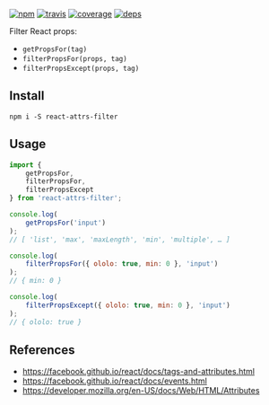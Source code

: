 [![npm](https://img.shields.io/npm/v/react-attrs-filter.svg?style=flat-square)](https://www.npmjs.com/package/react-attrs-filter)
[![travis](http://img.shields.io/travis/deepsweet/react-attrs-filter.svg?style=flat-square)](https://travis-ci.org/deepsweet/react-attrs-filter)
[![coverage](http://img.shields.io/coveralls/deepsweet/react-attrs-filter/master.svg?style=flat-square)](https://coveralls.io/r/deepsweet/react-attrs-filter)
[![deps](http://img.shields.io/david/deepsweet/react-attrs-filter.svg?style=flat-square)](https://david-dm.org/deepsweet/react-attrs-filter)

Filter React props:

* `getPropsFor(tag)`
* `filterPropsFor(props, tag)`
* `filterPropsExcept(props, tag)`

## Install

```
npm i -S react-attrs-filter
```

## Usage

```js
import {
    getPropsFor,
    filterPropsFor,
    filterPropsExcept
} from 'react-attrs-filter';

console.log(
    getPropsFor('input')
);
// [ 'list', 'max', 'maxLength', 'min', 'multiple', … ]

console.log(
    filterPropsFor({ ololo: true, min: 0 }, 'input')
);
// { min: 0 }

console.log(
    filterPropsExcept({ ololo: true, min: 0 }, 'input')
);
// { ololo: true }
```

## References

* https://facebook.github.io/react/docs/tags-and-attributes.html
* https://facebook.github.io/react/docs/events.html
* https://developer.mozilla.org/en-US/docs/Web/HTML/Attributes

